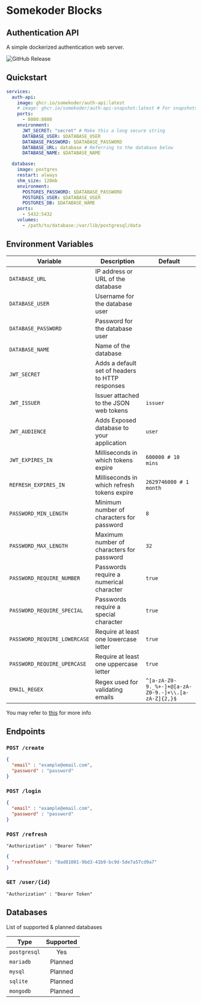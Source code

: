 # Somekoder Blocks
## Authentication API

A simple dockerized authentication web server.

![GitHub Release](https://img.shields.io/github/v/release/somekoder/block-auth-api?include_prereleases)

## Quickstart
```yaml
services:
  auth-api:
    image: ghcr.io/somekoder/auth-api:latest
    # image: ghcr.io/somekoder/auth-api-snapshot:latest # For snapshots
    ports:
      - 8080:8080
    environment:
      JWT_SECRET: "secret" # Make this a long secure string
      DATABASE_USER: $DATABASE_USER
      DATABASE_PASSWORD: $DATABASE_PASSWORD
      DATABASE_URL: database # Referring to the database below
      DATABASE_NAME: $DATABASE_NAME

  database:
    image: postgres
    restart: always
    shm_size: 128mb
    environment:
      POSTGRES_PASSWORD: $DATABASE_PASSWORD
      POSTGRES_USER: $DATABASE_USER
      POSTGRES_DB: $DATABASE_NAME
    ports:
      - 5432:5432
    volumes:
      - /path/to/database:/var/lib/postgresql/data
```

## Environment Variables

| Variable                     | Description                                     | Default                                             |
|------------------------------|-------------------------------------------------|-----------------------------------------------------|
| `DATABASE_URL`               | IP address or URL of the database               |                                                     |
| `DATABASE_USER`              | Username for the database user                  |                                                     |
| `DATABASE_PASSWORD`          | Password for the database user                  |                                                     |
| `DATABASE_NAME`              | Name of the database                            |                                                     |
| `JWT_SECRET`                 | Adds a default set of headers to HTTP responses |                                                     |
| `JWT_ISSUER`                 | Issuer attached to the JSON web tokens          | `issuer`                                            |
| `JWT_AUDIENCE`               | Adds Exposed database to your application       | `user`                                              |
| `JWT_EXPIRES_IN`             | Milliseconds in which tokens expire             | `600000 # 10 mins`                                  |
| `REFRESH_EXPIRES_IN`         | Milliseconds in which refresh tokens expire     | `2629746000 # 1 month`                              |
| `PASSWORD_MIN_LENGTH`        | Minimum number of characters for password       | `8`                                                 |
| `PASSWORD_MAX_LENGTH`        | Maximum number of characters for password       | `32`                                                |
| `PASSWORD_REQUIRE_NUMBER`    | Passwords require a numerical character         | `true`                                              |
| `PASSWORD_REQUIRE_SPECIAL`   | Passwords require a special character           | `true`                                              |
| `PASSWORD_REQUIRE_LOWERCASE` | Require at least one lowercase letter           | `true`                                              |
| `PASSWORD_REQUIRE_UPERCASE`  | Require at least one uppercase letter           | `true`                                              |
| `EMAIL_REGEX`                | Regex used for validating emails                | `^[a-zA-Z0-9._%+-]+@[a-zA-Z0-9.-]+\\.[a-zA-Z]{2,}$` |

You may refer to [this](https://github.com/somekoder/block-auth-api/blob/dev/src/main/resources/application.yaml) for more 
info

## Endpoints

### `POST /create`

```json
{ 
  "email" : "example@email.com", 
  "password" : "password"
}
```

### `POST /login`

```json
{ 
  "email" : "example@email.com", 
  "password" : "password"
}
```

### `POST /refresh`
```
"Authorization" : "Bearer Token"
```

```json
{
  "refreshToken": "8ad81001-9bd3-41b9-bc9d-5de7a57cd9a7"
}
```

### `GET /user/{id}`
```
"Authorization" : "Bearer Token"
```

## Databases

List of supported & planned databases

| Type         | Supported |
|--------------|:---------:|
| `postgresql` |    Yes    |
| `mariadb`    |  Planned  |
| `mysql`      |  Planned  |
| `sqlite`     |  Planned  |
| `mongodb`    |  Planned  |